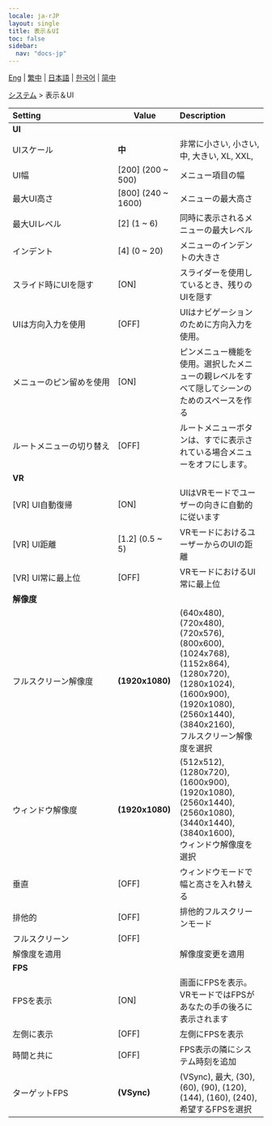```yaml
---
locale: ja-rJP
layout: single
title: 表示＆UI
toc: false
sidebar:
  nav: "docs-jp"
---
```

[Eng](/dancexr/menu/2025.4/system/screen) | [繁中](/tw/dancexr/menu/2025.4/system/screen) | [日本語](/jp/dancexr/menu/2025.4/system/screen) | [한국어](/kr/dancexr/menu/2025.4/system/screen) | [简中](/zh/dancexr/menu/2025.4/system/screen)

[システム](../menu#システム) > 表示＆UI



| Setting | Value | Description |
| :--- | --- | :--- |
|<nobr><b>UI</b></nobr>|| 
|<nobr>UIスケール</nobr>| **中** | 非常に小さい, 小さい, 中, 大きい, XL, XXL,  |
|<nobr>UI幅</nobr>| [200] (200 ~ 500) | メニュー項目の幅
|<nobr>最大UI高さ</nobr>| [800] (240 ~ 1600) | メニューの最大高さ
|<nobr>最大UIレベル</nobr>| [2] (1 ~ 6) | 同時に表示されるメニューの最大レベル
|<nobr>インデント</nobr>| [4] (0 ~ 20) | メニューのインデントの大きさ
|<nobr>スライド時にUIを隠す</nobr>| [ON] | スライダーを使用しているとき、残りのUIを隠す
|<nobr>UIは方向入力を使用</nobr>| [OFF] | UIはナビゲーションのために方向入力を使用。
|<nobr>メニューのピン留めを使用</nobr>| [ON] | ピンメニュー機能を使用。選択したメニューの親レベルをすべて隠してシーンのためのスペースを作る
|<nobr>ルートメニューの切り替え</nobr>| [OFF] | ルートメニューボタンは、すでに表示されている場合メニューをオフにします。
|<nobr><b>VR</b></nobr>|| 
|<nobr>[VR] UI自動復帰</nobr>| [ON] | UIはVRモードでユーザーの向きに自動的に従います
|<nobr>[VR] UI距離</nobr>| [1.2] (0.5 ~ 5) | VRモードにおけるユーザーからのUIの距離
|<nobr>[VR] UI常に最上位</nobr>| [OFF] | VRモードにおけるUI常に最上位
|<nobr><b>解像度</b></nobr>|| 
|<nobr>フルスクリーン解像度</nobr>| **(1920x1080)** | (640x480), (720x480), (720x576), (800x600), (1024x768), (1152x864), (1280x720), (1280x1024), (1600x900), (1920x1080), (2560x1440), (3840x2160), <br/>フルスクリーン解像度を選択 |
|<nobr>ウィンドウ解像度</nobr>| **(1920x1080)** | (512x512), (1280x720), (1600x900), (1920x1080), (2560x1440), (2560x1080), (3440x1440), (3840x1600), <br/>ウィンドウ解像度を選択 |
|<nobr>垂直</nobr>| [OFF] | ウィンドウモードで幅と高さを入れ替える
|<nobr>排他的</nobr>| [OFF] | 排他的フルスクリーンモード
|<nobr>フルスクリーン</nobr>| [OFF] | 
|<nobr>解像度を適用</nobr>|| 解像度変更を適用
|<nobr><b>FPS</b></nobr>|| 
|<nobr>FPSを表示</nobr>| [ON] | 画面にFPSを表示。VRモードではFPSがあなたの手の後ろに表示されます
|<nobr>左側に表示</nobr>| [OFF] | 左側にFPSを表示
|<nobr>時間と共に</nobr>| [OFF] | FPS表示の隣にシステム時刻を追加
|<nobr>ターゲットFPS</nobr>| **(VSync)** | (VSync), 最大, (30), (60), (90), (120), (144), (160), (240), <br/>希望するFPSを選択 |
